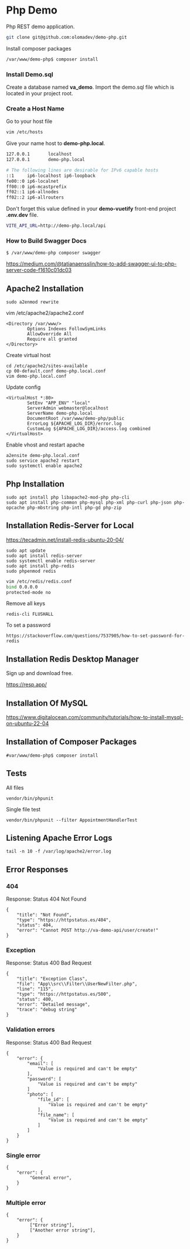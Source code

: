 
# Php Demo

Php REST demo application.

```sh
git clone git@github.com:olomadev/demo-php.git
```

Install composer packages

```sh
/var/www/demo-php$ composer install
```

### Install Demo.sql

Create a database named <b>va_demo</b>. Import the demo.sql file which is located in your project root.

### Create a Host Name

Go to your host file

```sh
vim /etc/hosts
```

Give your name host to <b>demo-php.local</b>. 

```sh
127.0.0.1       localhost
127.0.0.1       demo-php.local

# The following lines are desirable for IPv6 capable hosts
::1     ip6-localhost ip6-loopback
fe00::0 ip6-localnet
ff00::0 ip6-mcastprefix
ff02::1 ip6-allnodes
ff02::2 ip6-allrouters

```

Don't forget this value defined in your <b>demo-vuetify</b> front-end project <b>.env.dev</b> file.

```sh
VITE_API_URL=http://demo-php.local/api
```

### How to Build Swagger Docs

```
$ /var/www/demo-php composer swagger
```

<a href="https://medium.com/@tatianaensslin/how-to-add-swagger-ui-to-php-server-code-f1610c01dc03">https://medium.com/@tatianaensslin/how-to-add-swagger-ui-to-php-server-code-f1610c01dc03</a>

## Apache2 Installation

```
sudo a2enmod rewrite
```

vim /etc/apache2/apache2.conf

```
<Directory /var/www/>
        Options Indexes FollowSymLinks
        AllowOverride All
        Require all granted
</Directory>
```

Create virtual host

```
cd /etc/apache2/sites-available
cp 00-default.conf demo-php.local.conf
vim demo-php.local.conf
```

Update config

```
<VirtualHost *:80>
        SetEnv "APP_ENV" "local"
        ServerAdmin webmaster@localhost
        ServerName demo-php.local
        DocumentRoot /var/www/demo-php/public
        ErrorLog ${APACHE_LOG_DIR}/error.log
        CustomLog ${APACHE_LOG_DIR}/access.log combined
</VirtualHost>
```

Enable vhost and restart apache

```
a2ensite demo-php.local.conf
sudo service apache2 restart
sudo systemctl enable apache2
```

## Php Installation

```
sudo apt install php libapache2-mod-php php-cli
sudo apt install php-common php-mysql php-xml php-curl php-json php-opcache php-mbstring php-intl php-gd php-zip
```

## Installation Redis-Server for Local

<a href="https://tecadmin.net/install-redis-ubuntu-20-04//">https://tecadmin.net/install-redis-ubuntu-20-04/</a>

```
sudo apt update
sudo apt install redis-server
sudo systemctl enable redis-server
sudo apt install php-redis
sudo phpenmod redis
```

```sh
vim /etc/redis/redis.conf
bind 0.0.0.0
protected-mode no
```

Remove all keys

```
redis-cli FLUSHALL
```

To set a password

```
https://stackoverflow.com/questions/7537905/how-to-set-password-for-redis
```


## Installation Redis Desktop Manager

Sign up and download free.

<a href="https://resp.app/">https://resp.app/</a>

## Installation Of MySQL

https://www.digitalocean.com/community/tutorials/how-to-install-mysql-on-ubuntu-22-04

## Installation of Composer Packages

```
#var/www/demo-php$ composer install
```

## Tests

All files

```
vendor/bin/phpunit
```

Single file test

```
vendor/bin/phpunit --filter AppointmentHandlerTest
````

## Listening Apache Error Logs

```
tail -n 10 -f /var/log/apache2/error.log
```

## Error Responses

### 404

Response: Status 404 Not Found

```
{
    "title": "Not Found",
    "type": "https://httpstatus.es/404",
    "status": 404,
    "error": "Cannot POST http://va-demo-api/user/create!"
}
```

### Exception

Response: Status 400 Bad Request

```
{
    "title": "Exception Class",
    "file": "App\\src\\Filter\\UserNewFilter.php",
    "line": "115",
    "type": "https://httpstatus.es/500",
    "status": 400,
    "error": "Detailed message",
    "trace": "debug string"
}
```

### Validation errors

Response: Status 400 Bad Request 

```
{
    "error": {
        "email": [
            "Value is required and can't be empty"
        ],
        "password": [
            "Value is required and can't be empty"
        ]
        "photo": [
            "file_id": [
                "Value is required and can't be empty"
            ],
            "file_name": [
                "Value is required and can't be empty"
            ]
        ]
    }
}
```

### Single error

```
{
    "error": {
         "General error",
    }
}
```

### Multiple error

```
{
    "error": {
         ["Error string"],
         ["Another error string"],
    }
}
```
